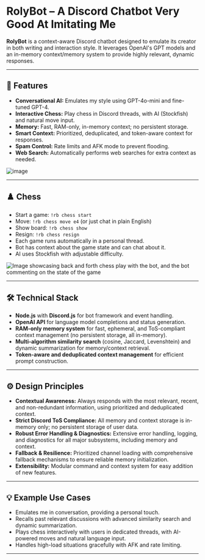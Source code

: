 # RolyBot – A Discord Chatbot Very Good At Imitating Me

**RolyBot** is a context-aware Discord chatbot designed to emulate its creator in both writing and interaction style. It leverages OpenAI's GPT models and an in-memory context/memory system to provide highly relevant, dynamic responses.

---

## 🚀 Features

- **Conversational AI:** Emulates my style using GPT-4o-mini and fine-tuned GPT-4.
- **Interactive Chess:** Play chess in Discord threads, with AI (Stockfish) and natural move input.
- **Memory:** Fast, RAM-only, in-memory context; no persistent storage.
- **Smart Context:** Prioritized, deduplicated, and token-aware context for responses.
- **Spam Control:** Rate limits and AFK mode to prevent flooding.
- **Web Search:** Automatically performs web searches for extra context as needed.

![image](https://github.com/user-attachments/assets/7542c526-710e-4673-92c1-d378f7ebd3bd)

---

## ♟️ Chess

- Start a game: `!rb chess start`
- Move: `!rb chess move e4` (or just chat in plain English)
- Show board: `!rb chess show`
- Resign: `!rb chess resign`
- Each game runs automatically in a personal thread.
- Bot has context about the game state and can chat about it.
- AI uses Stockfish with adjustable difficulty.

![Image showcasing back and forth chess play with the bot, and the bot commenting on the state of the game](https://github.com/user-attachments/assets/869f58ca-cf5d-4345-8723-c1884d90326f)

---

## 🛠️ Technical Stack

- **Node.js** with **Discord.js** for bot framework and event handling.
- **OpenAI API** for language model completions and status generation.
- **RAM-only memory system** for fast, ephemeral, and ToS-compliant context management (no persistent storage, all in-memory).
- **Multi-algorithm similarity search** (cosine, Jaccard, Levenshtein) and dynamic summarization for memory/context retrieval.
- **Token-aware and deduplicated context management** for efficient prompt construction.

---

## ⚙️ Design Principles

- **Contextual Awareness:** Always responds with the most relevant, recent, and non-redundant information, using prioritized and deduplicated context.
- **Strict Discord ToS Compliance:** All memory and context storage is in-memory only; no persistent storage of user data.
- **Robust Error Handling & Diagnostics:** Extensive error handling, logging, and diagnostics for all major subsystems, including memory and context.
- **Fallback & Resilience:** Prioritized channel loading with comprehensive fallback mechanisms to ensure reliable memory initialization.
- **Extensibility:** Modular command and context system for easy addition of new features.

---

## 💡 Example Use Cases

- Emulates me in conversation, providing a personal touch.
- Recalls past relevant discussions with advanced similarity search and dynamic summarization.
- Plays chess interactively with users in dedicated threads, with AI-powered moves and natural language input.
- Handles high-load situations gracefully with AFK and rate limiting.

---

